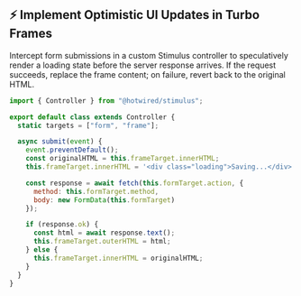 ## ⚡️ Implement Optimistic UI Updates in Turbo Frames

Intercept form submissions in a custom Stimulus controller to speculatively render a loading state before the server response arrives. If the request succeeds, replace the frame content; on failure, revert back to the original HTML.

```js
import { Controller } from "@hotwired/stimulus";

export default class extends Controller {
  static targets = ["form", "frame"];

  async submit(event) {
    event.preventDefault();
    const originalHTML = this.frameTarget.innerHTML;
    this.frameTarget.innerHTML = '<div class="loading">Saving...</div>';

    const response = await fetch(this.formTarget.action, {
      method: this.formTarget.method,
      body: new FormData(this.formTarget)
    });

    if (response.ok) {
      const html = await response.text();
      this.frameTarget.outerHTML = html;
    } else {
      this.frameTarget.innerHTML = originalHTML;
    }
  }
}
```